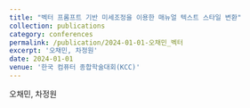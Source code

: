 ```yaml
---
title: "벡터 프롬프트 기반 미세조정을 이용한 매뉴얼 텍스트 스타일 변환"
collection: publications
category: conferences
permalink: /publication/2024-01-01-오채민_벡터
excerpt: '오채민, 차정원'
date: 2024-01-01
venue: '한국 컴퓨터 종합학술대회(KCC)'
---
```

오채민, 차정원

